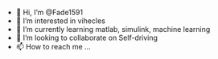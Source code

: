 - 👋 Hi, I’m @Fade1591
- 👀 I’m interested in vihecles
- 🌱 I’m currently learning matlab, simulink, machine learning
- 💞️ I’m looking to collaborate on Self-driving
- 📫 How to reach me ...

<!---
Fade1591/Fade1591 is a ✨ special ✨ repository because its `README.md` (this file) appears on your GitHub profile.
You can click the Preview link to take a look at your changes.
--->
